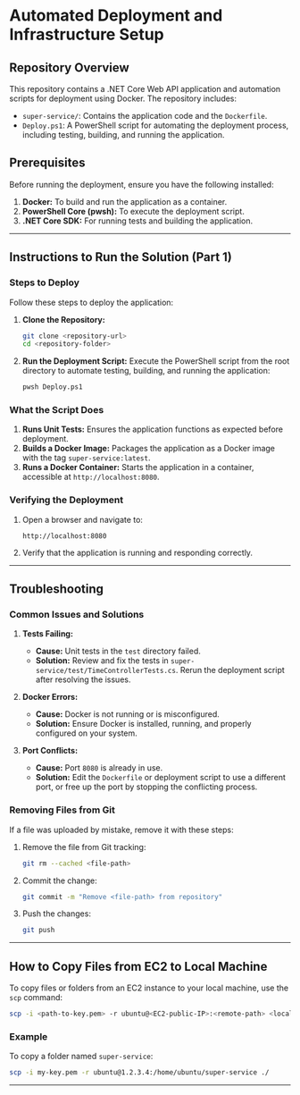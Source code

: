 # Automated Deployment and Infrastructure Setup

## Repository Overview
This repository contains a .NET Core Web API application and automation scripts for deployment using Docker. The repository includes:

- `super-service/`: Contains the application code and the `Dockerfile`.
- `Deploy.ps1`: A PowerShell script for automating the deployment process, including testing, building, and running the application.

## Prerequisites
Before running the deployment, ensure you have the following installed:

1. **Docker:** To build and run the application as a container.
2. **PowerShell Core (pwsh):** To execute the deployment script.
3. **.NET Core SDK:** For running tests and building the application.

---

## Instructions to Run the Solution (Part 1)

### Steps to Deploy
Follow these steps to deploy the application:

1. **Clone the Repository:**
   ```bash
   git clone <repository-url>
   cd <repository-folder>
   ```

2. **Run the Deployment Script:**
   Execute the PowerShell script from the root directory to automate testing, building, and running the application:
   ```bash
   pwsh Deploy.ps1
   ```

### What the Script Does
1. **Runs Unit Tests:** Ensures the application functions as expected before deployment.
2. **Builds a Docker Image:** Packages the application as a Docker image with the tag `super-service:latest`.
3. **Runs a Docker Container:** Starts the application in a container, accessible at `http://localhost:8080`.

### Verifying the Deployment
1. Open a browser and navigate to:
   ```
   http://localhost:8080
   ```
2. Verify that the application is running and responding correctly.

---

## Troubleshooting

### Common Issues and Solutions

1. **Tests Failing:**
   - **Cause:** Unit tests in the `test` directory failed.
   - **Solution:** Review and fix the tests in `super-service/test/TimeControllerTests.cs`. Rerun the deployment script after resolving the issues.

2. **Docker Errors:**
   - **Cause:** Docker is not running or is misconfigured.
   - **Solution:** Ensure Docker is installed, running, and properly configured on your system.

3. **Port Conflicts:**
   - **Cause:** Port `8080` is already in use.
   - **Solution:** Edit the `Dockerfile` or deployment script to use a different port, or free up the port by stopping the conflicting process.

### Removing Files from Git
If a file was uploaded by mistake, remove it with these steps:

1. Remove the file from Git tracking:
   ```bash
   git rm --cached <file-path>
   ```
2. Commit the change:
   ```bash
   git commit -m "Remove <file-path> from repository"
   ```
3. Push the changes:
   ```bash
   git push
   ```

---

## How to Copy Files from EC2 to Local Machine
To copy files or folders from an EC2 instance to your local machine, use the `scp` command:

```bash
scp -i <path-to-key.pem> -r ubuntu@<EC2-public-IP>:<remote-path> <local-destination>
```

### Example
To copy a folder named `super-service`:
```bash
scp -i my-key.pem -r ubuntu@1.2.3.4:/home/ubuntu/super-service ./
```

---

